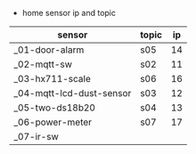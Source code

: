 * home sensor ip and topic

| sensor                    | topic | ip |
| ------------------------- | ----- | -- |
| _01-door-alarm            |  s05  | 14 |
| _02-mqtt-sw               |  s02  | 11 |
| _03-hx711-scale           |  s06  | 16 |
| _04-mqtt-lcd-dust-sensor  |  s03  | 12 |
| _05-two-ds18b20           |  s04  | 13 |
| _06-power-meter           |  s07  | 17 |
| _07-ir-sw                 |       |    |


